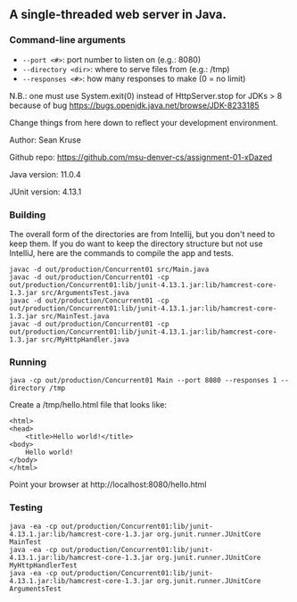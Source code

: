 ## A single-threaded web server in Java.

### Command-line arguments
* `--port <#>`: port number to listen on (e.g.: 8080)
* `--directory <dir>`: where to serve files from (e.g.: /tmp)
* `--responses <#>`: how many responses to make (0 = no limit)

N.B.: one must use System.exit(0) instead of HttpServer.stop for JDKs > 8
because of bug https://bugs.openjdk.java.net/browse/JDK-8233185

Change things from here down to reflect your development environment.

Author: Sean Kruse

Github repo: https://github.com/msu-denver-cs/assignment-01-xDazed

Java version: 11.0.4

JUnit version: 4.13.1

### Building
The overall form of the directories are from Intellij, but you don't need
to keep them. If you do want to keep the directory structure but not use
IntelliJ, here are the commands to compile the app and tests.

    javac -d out/production/Concurrent01 src/Main.java
    javac -d out/production/Concurrent01 -cp out/production/Concurrent01:lib/junit-4.13.1.jar:lib/hamcrest-core-1.3.jar src/ArgumentsTest.java
    javac -d out/production/Concurrent01 -cp out/production/Concurrent01:lib/junit-4.13.1.jar:lib/hamcrest-core-1.3.jar src/MainTest.java
    javac -d out/production/Concurrent01 -cp out/production/Concurrent01:lib/junit-4.13.1.jar:lib/hamcrest-core-1.3.jar src/MyHttpHandler.java

### Running
    java -cp out/production/Concurrent01 Main --port 8080 --responses 1 --directory /tmp

Create a /tmp/hello.html file that looks like:

    <html>
    <head>
        <title>Hello world!</title>
    <body>
        Hello world!
    </body>
    </html>

Point your browser at http://localhost:8080/hello.html

### Testing
    java -ea -cp out/production/Concurrent01:lib/junit-4.13.1.jar:lib/hamcrest-core-1.3.jar org.junit.runner.JUnitCore MainTest
    java -ea -cp out/production/Concurrent01:lib/junit-4.13.1.jar:lib/hamcrest-core-1.3.jar org.junit.runner.JUnitCore MyHttpHandlerTest
    java -ea -cp out/production/Concurrent01:lib/junit-4.13.1.jar:lib/hamcrest-core-1.3.jar org.junit.runner.JUnitCore ArgumentsTest

